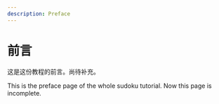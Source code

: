 ```yaml
---
description: Preface
---
```


# 前言

这是这份教程的前言。尚待补充。

This is the preface page of the whole sudoku tutorial. Now this page is incomplete.

